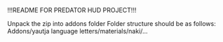 !!!README FOR PREDATOR HUD PROJECT!!!

Unpack the zip into addons folder
Folder structure should be as follows: Addons/yautja language letters/materials/naki/...
